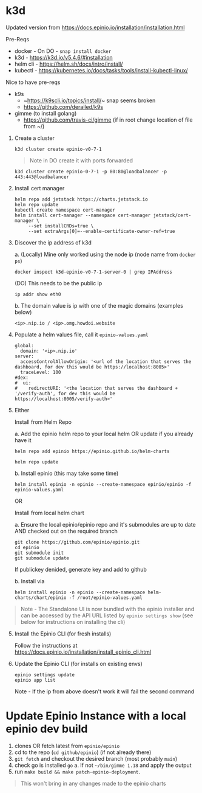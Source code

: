 # k3d

Updated version from https://docs.epinio.io/installation/installation.html

Pre-Reqs
- docker - On DO - `snap install docker`
- k3d - https://k3d.io/v5.4.6/#installation
- helm cli - https://helm.sh/docs/intro/install/
- kubectl - https://kubernetes.io/docs/tasks/tools/install-kubectl-linux/

Nice to have pre-reqs
- k9s
  - ~https://k9scli.io/topics/install/~ snap seems broken
  - https://github.com/derailed/k9s
- gimme (to install golang)
  - https://github.com/travis-ci/gimme (if in root change location of file from ~/)

1. Create a cluster
   ```
   k3d cluster create epinio-v0-7-1
   ```
   > Note in DO create it with ports forwarded
   ```
   k3d cluster create epinio-0-7-1 -p 80:80@loadbalancer -p 443:443@loadbalancer
   ```

1. Install cert manager
   ```
   helm repo add jetstack https://charts.jetstack.io
   helm repo update
   kubectl create namespace cert-manager
   helm install cert-manager --namespace cert-manager jetstack/cert-manager \
        --set installCRDs=true \
        --set extraArgs[0]=--enable-certificate-owner-ref=true
   ```   
1. Discover the ip address of k3d

   a. (Locally) Mine only worked using the node ip (node name from `docker ps`)
      ```
      docker inspect k3d-epinio-v0-7-1-server-0 | grep IPAddress
      ```
      (DO) This needs to be the public ip 
      ```
      ip addr show eth0
      ```
   b. The domain value is ip with one of the magic domains (examples below)
      ```
      <ip>.nip.io / <ip>.omg.howdoi.website
      ```
3. Populate a helm values file, call it `epinio-values.yaml`
   ```
   global:
     domain: '<ip>.nip.io'
   server:
     accessControlAllowOrigin: '<url of the location that serves the dashboard, for dev this would be https://localhost:8005>'
     traceLevel: 100
   #dex:
   #  ui:
   #    redirectURI: '<the location that serves the dashboard + '/verify-auth', for dev this would be https://localhost:8005/verify-auth>'
   ```
4. Either

   Install from Helm Repo

   a. Add the epinio helm repo to your local helm OR update if you already have it
      ```
      helm repo add epinio https://epinio.github.io/helm-charts
      ```
      ```
      helm repo update
      ```
   b. Install epinio (this may take some time)
      ```
      helm install epinio -n epinio --create-namespace epinio/epinio -f epinio-values.yaml
      ```
   OR

   Install from local helm chart

   a. Ensure the local epinio/epinio repo and it's submodules are up to date AND checked out on the required branch
      
      ```
      git clone https://github.com/epinio/epinio.git
      cd epinio
      git submodule init
      git submodule update
      ```
   
      If publickey denided, generate key and add to github

   b. Install via
      ```
      helm install epinio -n epinio --create-namespace helm-charts/chart/epinio -f /root/epinio-values.yaml
      ```
   

> Note - The Standalone UI is now bundled with the epinio installer and can be accessed by the API URL listed by `epinio settings show` (see below for instructions on installing the cli)


5. Install the Epinio CLI (for fresh installs)

   Follow the instructions at https://docs.epinio.io/installation/install_epinio_cli.html

6. Update the Epinio CLI (for installs on existing envs) 
   ```
   epinio settings update
   epinio app list
   ```
   Note - If the ip from above doesn't work it will fail the second command

# Update Epinio Instance with a local epinio dev build
1. clones OR fetch latest from `epinio/epinio`
1. cd to the repo (`cd github/epinio`) (if not already there)
2. `git fetch` and checkout the desired branch (most probably `main`)
3. check go is installed `go`
  a. If not `~/bin/gimme 1.18` and apply the output
4. run `make build && make patch-epinio-deployment`. 
> This won't bring in any changes made to the epinio charts


